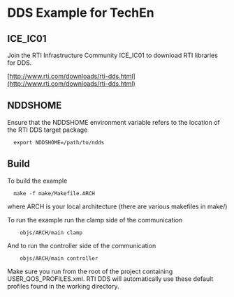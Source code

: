 DDS Example for TechEn
==============

ICE_IC01
------------------
Join the RTI Infrastructure Community ICE_IC01 to download RTI libraries for DDS.

[http://www.rti.com/downloads/rti-dds.html](http://www.rti.com/downloads/rti-dds.html)


NDDSHOME
-------------
Ensure that the NDDSHOME environment variable refers to the location of the RTI DDS target package
```
  export NDDSHOME=/path/to/ndds
```

Build
------------------
To build the example
```
  make -f make/Makefile.ARCH
```

where ARCH is your local architecture (there are various makefiles in make/)

To run the example run the clamp side of the communication
```
    objs/ARCH/main clamp 
```

And to run the controller side of the communication
```
    objs/ARCH/main controller
```

Make sure you run from the root of the project containing USER_QOS_PROFILES.xml.  RTI DDS will automatically use these default profiles found in the working directory.

